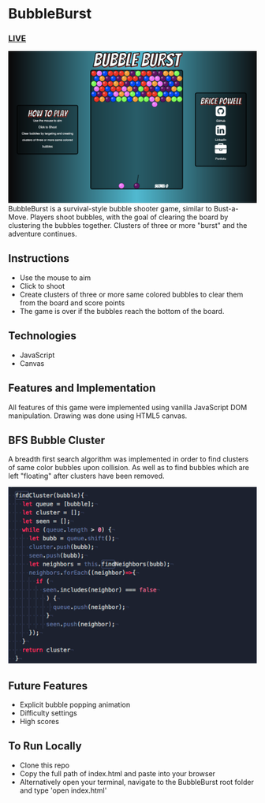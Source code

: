 # BubbleBurst

### [LIVE](https://bubbleburst.bricepowell.com)

![BubbleBurst](./assets/bubbleburst.png "BubbleBurst")
BubbleBurst is a survival-style bubble shooter game, similar to Bust-a-Move. Players shoot bubbles, with the goal of clearing the board by clustering the bubbles together. Clusters of three or more "burst" and the adventure continues.

## Instructions

* Use the mouse to aim
* Click to shoot
* Create clusters of three or more same colored bubbles to clear them from the board and score points
* The game is over if the bubbles reach the bottom of the board.

## Technologies

* JavaScript
* Canvas


## Features and Implementation

All features of this game were implemented using vanilla JavaScript DOM manipulation. Drawing was done using HTML5 canvas.

## BFS Bubble Cluster

A breadth first search algorithm was implemented in order to find clusters of same color bubbles upon collision. As well as to find bubbles which are left "floating" after clusters have been removed.

![BFS](./assets/bfs.png "BFS")
## Future Features

* Explicit bubble popping animation
* Difficulty settings
* High scores

## To Run Locally

* Clone this repo
* Copy the full path of index.html and paste into your browser
* Alternatively open your terminal, navigate to the BubbleBurst root folder and type 'open index.html'
